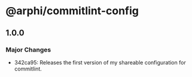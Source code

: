 # @arphi/commitlint-config

## 1.0.0

### Major Changes

- 342ca95: Releases the first version of my shareable configuration for commitlint.
